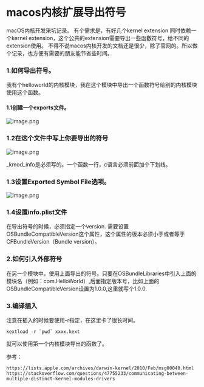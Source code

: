 # macos内核扩展导出符号

macOS内核开发采坑记录。
有个需求是，有好几个kernel extension 同时依赖一个kernel extension，这个公共的extension需要导出一些函数符号，给不同的extension使用。
不得不说macos内核开发的文档还是很少，除了官网的。所以做个记录，也方便有需要的朋友能节省些时间。
### 1.如何导出符号。
我有个helloworld的内核模块，我在这个模块中导出一个函数符号给别的内核模块使用这个函数。

#### 1.1创建一个exports文件。
![image.png](https://upload-images.jianshu.io/upload_images/3829862-82ee477a740c67af.png?imageMogr2/auto-orient/strip%7CimageView2/2/w/1240)

### 1.2在这个文件中写上你要导出的符号
![image.png](https://upload-images.jianshu.io/upload_images/3829862-108a4aa2aa42301f.png?imageMogr2/auto-orient/strip%7CimageView2/2/w/1240)

_kmod_info是必须写的。一个函数一行，c语言必须前面加个下划线。

### 1.3设置Exported Symbol File选项。
![image.png](https://upload-images.jianshu.io/upload_images/3829862-2812357f7c466a23.png?imageMogr2/auto-orient/strip%7CimageView2/2/w/1240)

### 1.4设置info.plist文件
在导出符号的时候，必须指定一个version.
需要设置OSBundleCompatibleVersion这个属性，这个属性的版本必须小于或者等于CFBundleVersion（Bundle version）。

### 2.如何引入外部符号
在另一个模块中，使用上面导出的符号。只要在OSBundleLibraries中引入上面的模块名（例如：com.HelloWorld）,后面指定版本号，比如上面的OSBundleCompatibleVersion设置为1.0.0,这里就写个1.0.0.

### 3.编译插入
注意在插入的时候要使用-r指定，在这里卡了很长时间。
```
kextload -r `pwd` xxxx.kext
```
就可以使用第一个内核模块导出的函数了。

参考：
```
https://lists.apple.com/archives/darwin-kernel/2010/Feb/msg00040.html
https://stackoverflow.com/questions/47755233/communicating-between-multiple-distinct-kernel-modules-drivers
```
